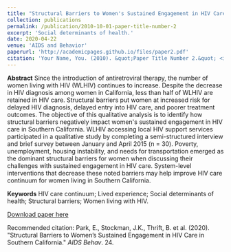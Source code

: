 ```yaml
---
title: "Structural Barriers to Women's Sustained Engagement in HIV Care in Southern California"
collection: publications
permalink: /publication/2010-10-01-paper-title-number-2
excerpt: 'Social determinants of health.'
date: 2020-04-22
venue: 'AIDS and Behavior'
paperurl: 'http://academicpages.github.io/files/paper2.pdf'
citation: 'Your Name, You. (2010). &quot;Paper Title Number 2.&quot; <i>Journal 1</i>. 1(2).'
---
```

**Abstract**
Since the introduction of antiretroviral therapy, the number of women living with HIV (WLHIV) continues to increase. Despite the decrease in HIV diagnosis among women in California, less than half of WLHIV are retained in HIV care. Structural barriers put women at increased risk for delayed HIV diagnosis, delayed entry into HIV care, and poorer treatment outcomes. The objective of this qualitative analysis is to identify how structural barriers negatively impact women's sustained engagement in HIV care in Southern California. WLHIV accessing local HIV support services participated in a qualitative study by completing a semi-structured interview and brief survey between January and April 2015 (n = 30). Poverty, unemployment, housing instability, and needs for transportation emerged as the dominant structural barriers for women when discussing their challenges with sustained engagement in HIV care. System-level interventions that decrease these noted barriers may help improve HIV care continuum for women living in Southern California.

**Keywords**
HIV care continuum; Lived experience; Social determinants of health; Structural barriers; Women living with HIV.

[Download paper here](https://link.springer.com/content/pdf/10.1007/s10461-020-02847-9.pdf)

Recommended citation: Park, E., Stockman, J.K., Thrift, B. et al. (2020). "Structural Barriers to Women’s Sustained Engagement in HIV Care in Southern California." <i>AIDS Behav</i>. 24.
